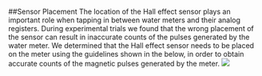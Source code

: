 ##Sensor Placement
The location of the Hall effect sensor plays an important role when tapping in between water meters and their analog registers. During experimental trials we found that the wrong placement of the sensor can result in inaccurate counts of the pulses generated by the water meter. We determined that the Hall effect sensor needs to be placed on the meter using the guidelines shown in the below, in order to obtain accurate counts of the magnetic pulses generated by the meter.
![](https://github.com/UCHIC/WaterMonitor/blob/master/doc/images/WaterMeter.png)
